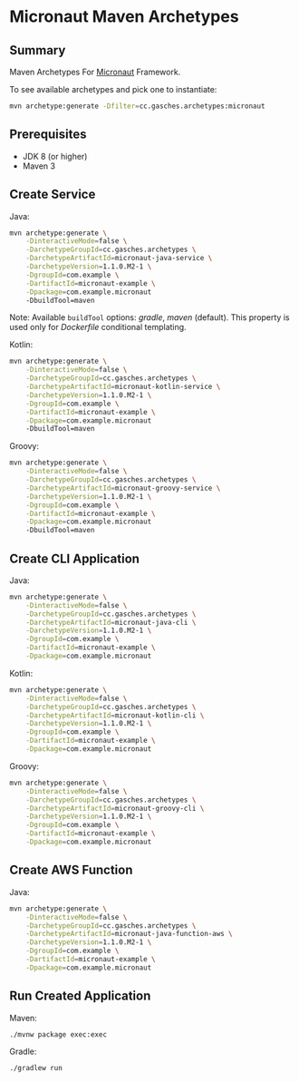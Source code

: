 Micronaut Maven Archetypes
======================================

Summary
-------
Maven Archetypes For [Micronaut](http://micronaut.io) Framework.

To see available archetypes and pick one to instantiate:

```bash
mvn archetype:generate -Dfilter=cc.gasches.archetypes:micronaut
```

Prerequisites
-------------

- JDK 8 (or higher)
- Maven 3

Create Service
----------------

Java:

```bash
mvn archetype:generate \
    -DinteractiveMode=false \
    -DarchetypeGroupId=cc.gasches.archetypes \
    -DarchetypeArtifactId=micronaut-java-service \
    -DarchetypeVersion=1.1.0.M2-1 \
    -DgroupId=com.example \
    -DartifactId=micronaut-example \
    -Dpackage=com.example.micronaut
    -DbuildTool=maven
```

Note: Available `buildTool` options: _gradle_, _maven_ (default). This property is used only for _Dockerfile_ conditional templating.

Kotlin:

```bash
mvn archetype:generate \
    -DinteractiveMode=false \
    -DarchetypeGroupId=cc.gasches.archetypes \
    -DarchetypeArtifactId=micronaut-kotlin-service \
    -DarchetypeVersion=1.1.0.M2-1 \
    -DgroupId=com.example \
    -DartifactId=micronaut-example \
    -Dpackage=com.example.micronaut
    -DbuildTool=maven
```

Groovy:

```bash
mvn archetype:generate \
    -DinteractiveMode=false \
    -DarchetypeGroupId=cc.gasches.archetypes \
    -DarchetypeArtifactId=micronaut-groovy-service \
    -DarchetypeVersion=1.1.0.M2-1 \
    -DgroupId=com.example \
    -DartifactId=micronaut-example \
    -Dpackage=com.example.micronaut
    -DbuildTool=maven
```

Create CLI Application
----------------

Java:

```bash
mvn archetype:generate \
    -DinteractiveMode=false \
    -DarchetypeGroupId=cc.gasches.archetypes \
    -DarchetypeArtifactId=micronaut-java-cli \
    -DarchetypeVersion=1.1.0.M2-1 \
    -DgroupId=com.example \
    -DartifactId=micronaut-example \
    -Dpackage=com.example.micronaut
```

Kotlin:

```bash
mvn archetype:generate \
    -DinteractiveMode=false \
    -DarchetypeGroupId=cc.gasches.archetypes \
    -DarchetypeArtifactId=micronaut-kotlin-cli \
    -DarchetypeVersion=1.1.0.M2-1 \
    -DgroupId=com.example \
    -DartifactId=micronaut-example \
    -Dpackage=com.example.micronaut
```

Groovy:

```bash
mvn archetype:generate \
    -DinteractiveMode=false \
    -DarchetypeGroupId=cc.gasches.archetypes \
    -DarchetypeArtifactId=micronaut-groovy-cli \
    -DarchetypeVersion=1.1.0.M2-1 \
    -DgroupId=com.example \
    -DartifactId=micronaut-example \
    -Dpackage=com.example.micronaut
```

Create AWS Function
----------------

Java:

```bash
mvn archetype:generate \
    -DinteractiveMode=false \
    -DarchetypeGroupId=cc.gasches.archetypes \
    -DarchetypeArtifactId=micronaut-java-function-aws \
    -DarchetypeVersion=1.1.0.M2-1 \
    -DgroupId=com.example \
    -DartifactId=micronaut-example \
    -Dpackage=com.example.micronaut
```

Run Created Application
----------------

Maven:

```bash
./mvnw package exec:exec
```

Gradle:

```bash
./gradlew run
```

